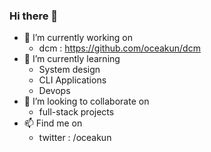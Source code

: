 ### Hi there 👋


- 🔭 I’m currently working on
  - dcm : https://github.com/oceakun/dcm
- 🌱 I’m currently learning 
  - System design
  - CLI Applications
  - Devops
- 👯 I’m looking to collaborate on 
  - full-stack projects  
- 📫 Find me on
  - twitter : /oceakun
